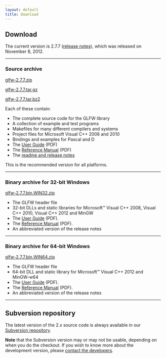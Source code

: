 ```yaml
---
layout: default
title: Download
---
```


## Download

The current version is 2.7.7
([release notes](release-2.7.7.html)),
which was released on November 8, 2012.

---
### Source archive

[glfw-2.7.7.zip](http://sourceforge.net/projects/glfw/files/glfw/2.7.7/glfw-2.7.7.zip/download)

[glfw-2.7.7.tar.gz](http://sourceforge.net/projects/glfw/files/glfw/2.7.7/glfw-2.7.7.tar.gz/download)

[glfw-2.7.7.tar.bz2](http://sourceforge.net/projects/glfw/files/glfw/2.7.7/glfw-2.7.7.tar.bz2/download)

Each of these contain:

- The complete source code for the GLFW library
- A collection of example and test programs
- Makefiles for many different compilers and systems
- Project files for Microsoft Visual C++ 2008 and 2010
- Bindings and examples for Pascal and D
- The [User Guide](GLFWUsersGuide277.pdf) (PDF)
- The [Reference Manual](GLFWReference277.pdf) (PDF)
- The [readme and release notes](release-2.7.7.html)

This is the recommended version for all platforms.

---
### Binary archive for 32-bit Windows

[glfw-2.7.7.bin.WIN32.zip](http://sourceforge.net/projects/glfw/files/glfw/2.7.7/glfw-2.7.7.bin.WIN32.zip/download)

- The GLFW header file
- 32-bit DLLs and static libraries for Microsoft&trade; Visual C++ 2008, Visual C++ 2010, Visual C++ 2012 and MinGW
- The [User Guide](GLFWUsersGuide277.pdf) (PDF).
- The [Reference Manual](GLFWReference277.pdf) (PDF).
- An abbreviated version of the release notes

---
### Binary archive for 64-bit Windows

[glfw-2.7.7.bin.WIN64.zip](http://sourceforge.net/projects/glfw/files/glfw/2.7.7/glfw-2.7.7.bin.WIN64.zip/download)

- The GLFW header file
- 64-bit DLL and static library for Microsoft&trade; Visual C++ 2012 and MinGW-w64
- The [User Guide](GLFWUsersGuide277.pdf) (PDF).
- The [Reference Manual](GLFWReference277.pdf) (PDF).
- An abbreviated version of the release notes

---
## Subversion repository

The latest version of the 2.x source code is always available in our
[Subversion repository](http://sourceforge.net/scm/?type=svn&group_id=72569).

**Note** that the Subversion version may or may not be
usable, depending on when you do the checkout. If you wish to know more about
the development version, please
[contact the developers](community.html).